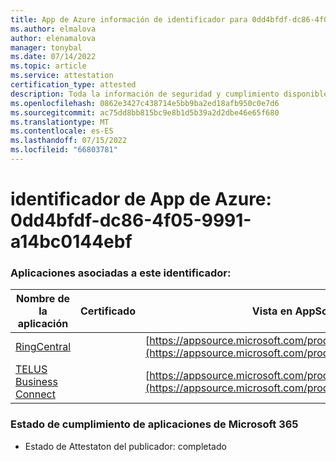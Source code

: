 ```yaml
---
title: App de Azure información de identificador para 0dd4bfdf-dc86-4f05-9991-a14bc0144ebf
ms.author: elmalova
author: elenamalova
manager: tonybal
ms.date: 07/14/2022
ms.topic: article
ms.service: attestation
certification_type: attested
description: Toda la información de seguridad y cumplimiento disponible para 0dd4bfdf-dc86-4f05-9991-a14bc0144ebf.
ms.openlocfilehash: 0862e3427c438714e5bb9ba2ed18afb950c0e7d6
ms.sourcegitcommit: ac75dd8bb815bc9e8b1d5b39a2d2dbe46e65f680
ms.translationtype: MT
ms.contentlocale: es-ES
ms.lasthandoff: 07/15/2022
ms.locfileid: "66803781"
---
```

# <a name="azure-app-id-0dd4bfdf-dc86-4f05-9991-a14bc0144ebf"></a>identificador de App de Azure: 0dd4bfdf-dc86-4f05-9991-a14bc0144ebf


### <a name="apps-associated-with-this-id"></a>Aplicaciones asociadas a este identificador:
| **Nombre de la aplicación** | **Certificado** | **Vista en AppSource** |
|--------------|---------------|-----------------------|
| [RingCentral](../forward/WA200000135.md) |  | [https://appsource.microsoft.com/product/office/WA200000135](https://appsource.microsoft.com/product/office/WA200000135) |
| [TELUS Business Connect](../forward/WA200002300.md) |  | [https://appsource.microsoft.com/product/office/WA200002300](https://appsource.microsoft.com/product/office/WA200002300) |

### <a name="microsoft-365-app-compliance-status"></a>Estado de cumplimiento de aplicaciones de Microsoft 365
- Estado de Attestaton del publicador: completado
